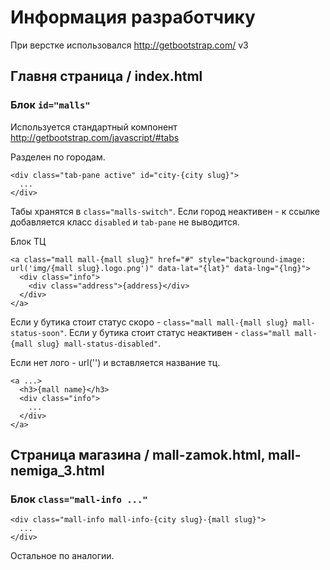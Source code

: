 # Информация разработчику

При верстке использовался http://getbootstrap.com/ v3

## Главня страница / index.html

### Блок `id="malls"`

Используется стандартный компонент http://getbootstrap.com/javascript/#tabs

Разделен по городам.

```
<div class="tab-pane active" id="city-{city slug}">
  ...
</div>
```

Табы хранятся в `class="malls-switch"`. Если город неактивен - к ссылке добавляется класс `disabled` и `tab-pane` не выводится.

Блок ТЦ

```
<a class="mall mall-{mall slug}" href="#" style="background-image: url('img/{mall slug}.logo.png')" data-lat="{lat}" data-lng="{lng}">
  <div class="info">
    <div class="address">{address}</div>
  </div>
</a>
```

Если у бутика стоит статус скоро - `class="mall mall-{mall slug} mall-status-soon"`.
Если у бутика стоит статус неактивен - `class="mall mall-{mall slug} mall-status-disabled"`.

Если нет лого - url('') и вставляется название тц.

```
<a ...>
  <h3>{mall name}</h3>
  <div class="info">
    ...
  </div>
</a>
```

## Страница магазина / mall-zamok.html, mall-nemiga_3.html

### Блок `class="mall-info ..."`

```
<div class="mall-info mall-info-{city slug}-{mall slug}">
  ...
</div>
```

Остальное по аналогии.
